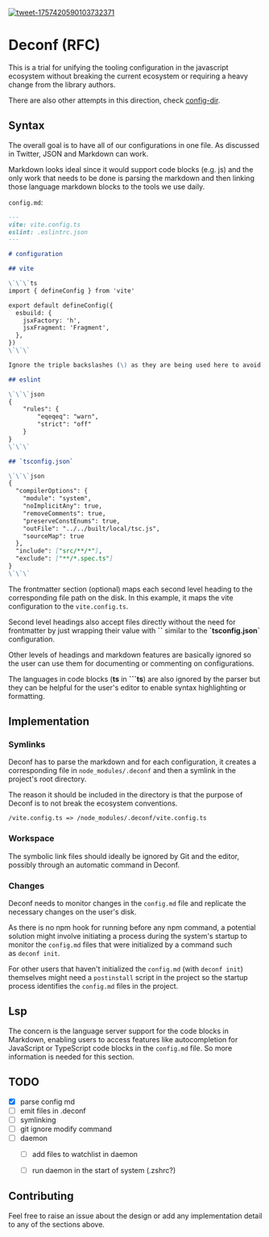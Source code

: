 
[![tweet-1757420590103732371](https://github.com/Aslemammad/deconf/assets/37929992/8bb77b1d-4ac6-4f06-a75c-b3008b500aab)](https://twitter.com/_pi0_/status/1757420590103732371)
# Deconf (RFC)
This is a trial for unifying the tooling configuration in the javascript ecosystem without breaking the current ecosystem or requiring a heavy change from the library authors. 

There are also other attempts in this direction, check [config-dir](https://github.com/pi0/config-dir).

## Syntax 
The overall goal is to have all of our configurations in one file. As discussed in Twitter, JSON and Markdown can work.

Markdown looks ideal since it would support code blocks (e.g. js) and the only work that needs to be done is parsing the markdown and then linking those language markdown blocks to the tools we use daily. 

`config.md`:

```md
---
vite: vite.config.ts
eslint: .eslintrc.json
---

# configuration

## vite

\`\`\`ts
import { defineConfig } from 'vite'

export default defineConfig({
  esbuild: {
    jsxFactory: 'h',
    jsxFragment: 'Fragment',
  },
})
\`\`\`

Ignore the triple backslashes (\) as they are being used here to avoid github's markdown bug. In the real-world use case, triple backticks (`) are enough.

## eslint

\`\`\`json
{
    "rules": {
        "eqeqeq": "warn",
        "strict": "off"
    }
}
\`\`\`

## `tsconfig.json`

\`\`\`json
{
  "compilerOptions": {
    "module": "system",
    "noImplicitAny": true,
    "removeComments": true,
    "preserveConstEnums": true,
    "outFile": "../../built/local/tsc.js",
    "sourceMap": true
  },
  "include": ["src/**/*"],
  "exclude": ["**/*.spec.ts"]
}
\`\`\` 
```



The frontmatter section (optional) maps each second level heading to the corresponding file path on the disk. In this example, it maps the vite configuration to the `vite.config.ts`. 

Second level headings also accept files directly without the need for frontmatter by just wrapping their value with __\`\`__ similar to the __\`tsconfig.json\`__ configuration.

Other levels of headings and markdown features are basically ignored so the user can use them for documenting or commenting on configurations.

The languages in code blocks (**ts** in __\`\`\`ts__) are also ignored by the parser but they can be helpful for the user's editor to enable syntax highlighting or formatting.

## Implementation
### Symlinks
Deconf has to parse the markdown and for each configuration, it creates a corresponding file in `node_modules/.deconf` and then a symlink in the project's root directory. 

The reason it should be included in the directory is that the purpose of Deconf is to not break the ecosystem conventions.
```
/vite.config.ts => /node_modules/.deconf/vite.config.ts
```

### Workspace

The symbolic link files should ideally be ignored by Git and the editor, possibly through an automatic command in Deconf.
### Changes

Deconf needs to monitor changes in the `config.md` file and replicate the necessary changes on the user's disk.

As there is no npm hook for running before any npm command, a potential solution might involve initiating a process during the system's startup to monitor the `config.md` files that were initialized by a command such as `deconf init`.

For other users that haven't initialized the `config.md` (with `deconf init`) themselves might need a `postinstall` script in the project so the startup process identifies the `config.md` files in the project.
## Lsp

The concern is the language server support for the code blocks in Markdown, enabling users to access features like autocompletion for JavaScript or TypeScript code blocks in the `config.md` file.
So more information is needed for this section. 


## TODO 
- [x] parse config md
- [ ] emit files in .deconf
- [ ] symlinking
- [ ] git ignore modify command
- [ ] daemon
  - [ ] add files to watchlist in daemon
  - [ ] run daemon in the start of system (.zshrc?)

  
## Contributing 

Feel free to raise an issue about the design or add any implementation detail to any of the sections above. 
